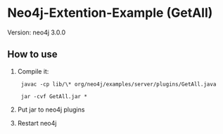 # Neo4j-Extention-Example (GetAll)

Version: neo4j 3.0.0

## How to use

1. Compile it:


		javac -cp lib/\* org/neo4j/examples/server/plugins/GetAll.java

		jar -cvf GetAll.jar *


2. Put jar to neo4j plugins

3. Restart neo4j
